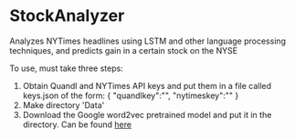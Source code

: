 # StockAnalyzer

Analyzes NYTimes headlines using LSTM and other language processing techniques, and predicts gain in a certain stock on the NYSE

To use, must take three steps:
1. Obtain Quandl and NYTimes API keys and put them in a file called keys.json of the form:
  {
      "quandlkey":"<actualquandlkey>",
      "nytimeskey":"<actualnytimeskey>"
  }
2. Make directory 'Data'
3. Download the Google word2vec pretrained model and put it in the directory. Can be found [here](https://drive.google.com/file/d/0B7XkCwpI5KDYNlNUTTlSS21pQmM/edit?usp=sharing)
